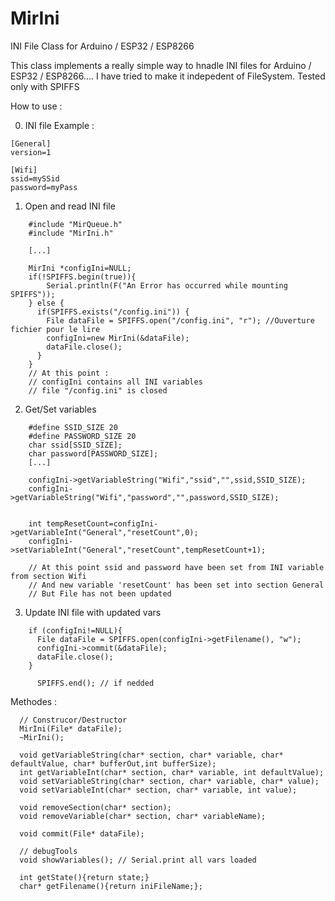 # MirIni
INI File Class for Arduino / ESP32 / ESP8266


This class implements a really simple way to hnadle INI files for Arduino / ESP32 / ESP8266....
I have tried to make it indepedent of FileSystem. Tested only with SPIFFS


How to use :

0) INI file Example :
```
[General]
version=1

[Wifi]
ssid=mySSid
password=myPass
```


1) Open and read INI file

```
    #include "MirQueue.h"
    #include "MirIni.h"

    [...]

    MirIni *configIni=NULL;
    if(!SPIFFS.begin(true)){
        Serial.println(F("An Error has occurred while mounting SPIFFS"));
    } else {
      if(SPIFFS.exists("/config.ini")) {
        File dataFile = SPIFFS.open("/config.ini", "r"); //Ouverture fichier pour le lire
        configIni=new MirIni(&dataFile);
        dataFile.close();
      }
    }
    // At this point :
    // configIni contains all INI variables
    // file "/config.ini" is closed
```

2) Get/Set variables

```
    #define SSID_SIZE 20
    #define PASSWORD_SIZE 20
    char ssid[SSID_SIZE];
    char password[PASSWORD_SIZE];
    [...]

	configIni->getVariableString("Wifi","ssid","",ssid,SSID_SIZE);
	configIni->getVariableString("Wifi","password","",password,SSID_SIZE);


    int tempResetCount=configIni->getVariableInt("General","resetCount",0);
	configIni->setVariableInt("General","resetCount",tempResetCount+1);

    // At this point ssid and password have been set from INI variable from section Wifi
    // And new variable 'resetCount' has been set into section General
    // But File has not been updated

```

3) Update INI file with updated vars
```
    if (configIni!=NULL){
      File dataFile = SPIFFS.open(configIni->getFilename(), "w");
      configIni->commit(&dataFile);
      dataFile.close();
    }

      SPIFFS.end(); // if nedded
```


Methodes :

```
  // Construcor/Destructor
  MirIni(File* dataFile);
  ~MirIni();

  void getVariableString(char* section, char* variable, char* defaultValue, char* bufferOut,int bufferSize);
  int getVariableInt(char* section, char* variable, int defaultValue);
  void setVariableString(char* section, char* variable, char* value);
  void setVariableInt(char* section, char* variable, int value);

  void removeSection(char* section);
  void removeVariable(char* section, char* variableName);

  void commit(File* dataFile);

  // debugTools
  void showVariables(); // Serial.print all vars loaded

  int getState(){return state;}
  char* getFilename(){return iniFileName;};

```